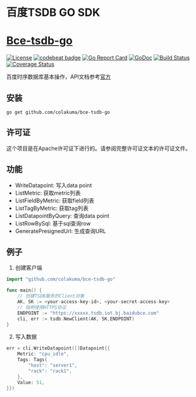# 百度TSDB GO SDK
# [Bce-tsdb-go](https://github.com/vlorc/bce-tsdb-go)

[![License](https://img.shields.io/:license-apache-blue.svg)](https://opensource.org/licenses/Apache-2.0)
[![codebeat badge](https://codebeat.co/badges/c41b426c-4121-4dc8-99c2-f1b60574be64)](https://codebeat.co/projects/github-com-vlorc-bce-tsdb-go-master)
[![Go Report Card](https://goreportcard.com/badge/github.com/vlorc/bce-tsdb-go)](https://goreportcard.com/report/github.com/vlorc/bce-tsdb-go)
[![GoDoc](https://godoc.org/github.com/vlorc/bce-tsdb-go?status.svg)](https://godoc.org/github.com/vlorc/bce-tsdb-go)
[![Build Status](https://travis-ci.org/vlorc/bce-tsdb-go.svg?branch=master)](https://travis-ci.org/vlorc/bce-tsdb-go?branch=master)
[![Coverage Status](https://coveralls.io/repos/github/vlorc/bce-tsdb-go/badge.svg?branch=master)](https://coveralls.io/github/vlorc/bce-tsdb-go?branch=master)

百度时序数据库基本操作，API文档参考[官方](https://cloud.baidu.com/doc/TSDB/API.html#.E6.95.B0.E6.8D.AEAPI.E6.8E.A5.E5.8F.A3.E8.AF.B4.E6.98.8E)

## 安装
```shell
go get github.com/colakuma/bce-tsdb-go
```

## 许可证
这个项目是在Apache许可证下进行的。请参阅完整许可证文本的许可证文件。

## 功能
+ WriteDatapoint:  写入data point
+ ListMetric:  获取metric列表
+ ListFieldByMetric:  获取field列表
+ ListTagByMetric:  获取tag列表
+ ListDatapointByQuery:  查询data point
+ ListRowBySql:  基于sql查询row
+ GeneratePresignedUrl:  生成查询URL

## 例子
1. 创建客户端

```go
import "github.com/colakuma/bce-tsdb-go"

func main() {
	// 创建TSDB服务的Client对象
	AK, SK := <your-access-key-id>, <your-secret-access-key>
	// 指明使用HTTPS协议
	ENDPOINT := "https://xxxxx.tsdb.iot.bj.baidubce.com"
	cli, err := tsdb.NewClient(AK, SK,ENDPOINT)
}
```

2. 写入数据

```go
err = cli.WriteDatapoint([]Datapoint{{
	Metric: "cpu_idle",
	Tags: Tags{
		"host": "server1",
		"rack": "rack1",
	},
	Value: 51,
}})
```